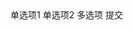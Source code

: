 <div id="magicalDragScene" class="mc-root">
	<el-form label-width="100px">
		<el-form-item label="单行标题"></el-form-item>
		<el-row>
			<el-col :xs="24" :md="12">
				<el-form-item label="左标题"></el-form-item>
			</el-col>
			<el-col :xs="24" :md="12">
				<el-form-item label="右标题"></el-form-item>
			</el-col>
		</el-row>
		<el-form-item label="单选">
			<el-radio-group v-model="radioGroup">
				<el-radio label="1">单选项1</el-radio>
				<el-radio label="2">单选项2</el-radio>
			</el-radio-group>
		</el-form-item>
		<el-form-item label="多选">
			<el-checkbox-group v-model="checkboxGroup">
				<el-checkbox label="1">多选项</el-checkbox>
			</el-checkbox-group>
		</el-form-item>
		<el-form-item>
			<el-row>
				<el-col :span="12">
					<el-button>提交</el-button>
				</el-col>
				<el-col :span="12"></el-col>
			</el-row>
		</el-form-item>
	</el-form>
</div>
